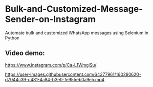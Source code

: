 # Bulk-and-Customized-Message-Sender-on-Instagram

Automate bulk and customized WhatsApp messages using Selenium in Python

## Video demo:

https://www.instagram.com/p/Ca-L1WmglSu/

https://user-images.githubusercontent.com/64377961/160290620-d7044c39-c481-4a84-b3e0-fe955eb0a9e5.mp4



